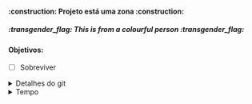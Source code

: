 <h4 align="left"> :construction: Projeto está uma zona :construction: </h4>
<h5 align="left"> :transgender_flag: This is from a colourful person :transgender_flag: <h5>

#### Objetivos:
   - [ ] Sobreviver

<details>
<summary>Detalhes do git</summary>
   
   - Para clonar o repositório: 
      - `git clone --branch <nome-branch> <link-do-repositorio>` 
   - Comandos
      - `git add .`, 
      - `git commit -m "comentario"`, 
      - `git push origin <nome-branch> `,
      - `git pull origin <nome-branch> `
   - Links
      - <a href="https://www.treinaweb.com.br/blog/comandos-do-git-que-voce-precisa-conhecer-parte-1"> Comandos Git para o Terminal</a>
</details>

<details>

<summary>Tempo</summary>
   
   - O quanto já passou:
   
   | Periodo | Estado |
   |:-----------:|:-----------:|
   |      `1`      |      ✅      |
   |      `2`      |      ✅      |
   |      `3`      |      🪦      |
   |      `4`      |      ❌      |
   |      `5`      |      ❌      |
   |      `6`      |      ❌      |
   |      `7`      |      ❌      |
   |      `8`      |      ❌      |
   |      `9`      |      ❌      |
   |      `10`      |      ❌      |


</details>
